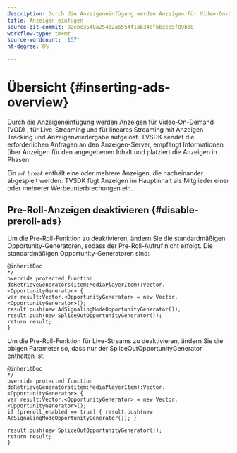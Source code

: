 ```yaml
---
description: Durch die Anzeigeneinfügung werden Anzeigen für Video-On-Demand (VOD) , für Live-Streaming und für lineares Streaming mit Anzeigen-Tracking und Anzeigenwiedergabe aufgelöst. TVSDK sendet die erforderlichen Anfragen an den Anzeigen-Server, empfängt Informationen über Anzeigen für den angegebenen Inhalt und platziert die Anzeigen in Phasen.
title: Anzeigen einfügen
source-git-commit: 02ebc3548a254b2a6554f1ab34afbb3ea5f09bb8
workflow-type: tm+mt
source-wordcount: '157'
ht-degree: 0%

---
```


# Übersicht {#inserting-ads-overview}

Durch die Anzeigeneinfügung werden Anzeigen für Video-On-Demand (VOD) , für Live-Streaming und für lineares Streaming mit Anzeigen-Tracking und Anzeigenwiedergabe aufgelöst. TVSDK sendet die erforderlichen Anfragen an den Anzeigen-Server, empfängt Informationen über Anzeigen für den angegebenen Inhalt und platziert die Anzeigen in Phasen.

Ein *`ad break`* enthält eine oder mehrere Anzeigen, die nacheinander abgespielt werden. TVSDK fügt Anzeigen im Hauptinhalt als Mitglieder einer oder mehrerer Werbeunterbrechungen ein.

## Pre-Roll-Anzeigen deaktivieren {#disable-preroll-ads}

Um die Pre-Roll-Funktion zu deaktivieren, ändern Sie die standardmäßigen Opportunity-Generatoren, sodass der Pre-Roll-Aufruf nicht erfolgt. Die standardmäßigen Opportunity-Generatoren sind:

```
@inheritDoc 
*/ 
override protected function doRetrieveGenerators(item:MediaPlayerItem):Vector.<OpportunityGenerator> { 
var result:Vector.<OpportunityGenerator> = new Vector.<OpportunityGenerator>(); 
result.push(new AdSignalingModeOpportunityGenerator()); 
result.push(new SpliceOutOpportunityGenerator()); 
return result; 
}
```

Um die Pre-Roll-Funktion für Live-Streams zu deaktivieren, ändern Sie die obigen Parameter so, dass nur der SpliceOutOpportunityGenerator enthalten ist:

```
@inheritDoc 
*/ 
override protected function doRetrieveGenerators(item:MediaPlayerItem):Vector.<OpportunityGenerator> { 
var result:Vector.<OpportunityGenerator> = new Vector.<OpportunityGenerator>(); 
if (preroll_enabled == true) { result.push(new AdSignalingModeOpportunityGenerator()); } 
 
result.push(new SpliceOutOpportunityGenerator()); 
return result; 
}
```
